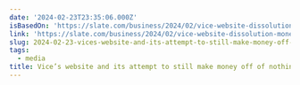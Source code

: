 ```yaml
---
date: '2024-02-23T23:35:06.000Z'
isBasedOn: 'https://slate.com/business/2024/02/vice-website-dissolution-money-now.html'
link: 'https://slate.com/business/2024/02/vice-website-dissolution-money-now.html'
slug: 2024-02-23-vices-website-and-its-attempt-to-still-make-money-off-of-nothing
tags:
  - media
title: Vice’s website and its attempt to still make money off of nothing.
---
```


